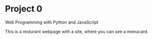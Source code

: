 # Project 0

Web Programming with Python and JavaScript

This is a resturant webpage with a site, where you can see a menucard. 

